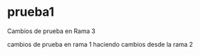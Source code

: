 # prueba1

Cambios de prueba en Rama 3

cambios de prueba en rama 1
haciendo cambios desde la rama 2
